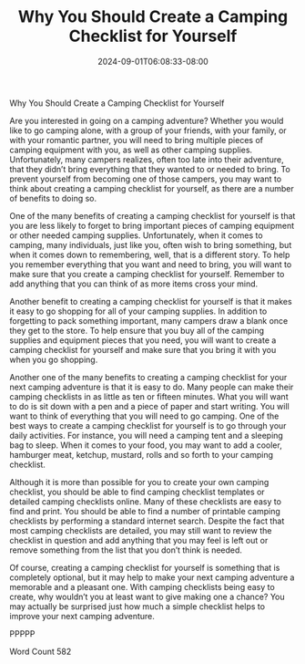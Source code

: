 ﻿---
title: "Why You Should Create a Camping Checklist for Yourself"
date: 2024-09-01T06:08:33-08:00
description: "TXT Tips for Web Success"
featured_image: "/images/TXT.jpg"
tags: ["TXT"]
---

Why You Should Create a Camping Checklist for Yourself

Are you interested in going on a camping adventure?  Whether you would like to go camping alone, with a group of your friends, with your family, or with your romantic partner, you will need to bring multiple pieces of camping equipment with you, as well as other camping supplies.  Unfortunately, many campers realizes, often too late into their adventure, that they didn’t bring everything that they wanted to or needed to bring.  To prevent yourself from becoming one of those campers, you may want to think about creating a camping checklist for yourself, as there are a number of benefits to doing so.

One of the many benefits of creating a camping checklist for yourself is that you are less likely to forget to bring important pieces of camping equipment or other needed camping supplies.  Unfortunately, when it comes to camping, many individuals, just like you, often wish to bring something, but when it comes down to remembering, well, that is a different story.  To help you remember everything that you want and need to bring, you will want to make sure that you create a camping checklist for yourself.  Remember to add anything that you can think of as more items cross your mind.
	
Another benefit to creating a camping checklist for yourself is that it makes it easy to go shopping for all of your camping supplies. In addition to forgetting to pack something important, many campers draw a blank once they get to the store.  To help ensure that you buy all of the camping supplies and equipment pieces that you need, you will want to create a camping checklist for yourself and make sure that you bring it with you when you go shopping.  

Another one of the many benefits to creating a camping checklist for your next camping adventure is that it is easy to do. Many people can make their camping checklists in as little as ten or fifteen minutes. What you will want to do is sit down with a pen and a piece of paper and start writing. You will want to think of everything that you will need to go camping.  One of the best ways to create a camping checklist for yourself is to go through your daily activities. For instance, you will need a camping tent and a sleeping bag to sleep. When it comes to your food, you may want to add a cooler, hamburger meat, ketchup, mustard, rolls and so forth to your camping checklist.

Although it is more than possible for you to create your own camping checklist, you should be able to find camping checklist templates or detailed camping checklists online.  Many of these checklists are easy to find and print.  You should be able to find a number of printable camping checklists by performing a standard internet search. Despite the fact that most camping checklists are detailed, you may still want to review the checklist in question and add anything that you may feel is left out or remove something from the list that you don’t think is needed.

Of course, creating a camping checklist for yourself is something that is completely optional, but it may help to make your next camping adventure a memorable and a pleasant one. With camping checklists being easy to create, why wouldn’t you at least want to give making one a chance?  You may actually be surprised just how much a simple checklist helps to improve your next camping adventure.

PPPPP

Word Count 582

